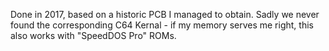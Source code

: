 Done in 2017, based on a historic PCB I managed to obtain.
Sadly we never found the corresponding C64 Kernal - if my memory serves me right, this also works with "SpeedDOS Pro" ROMs.
